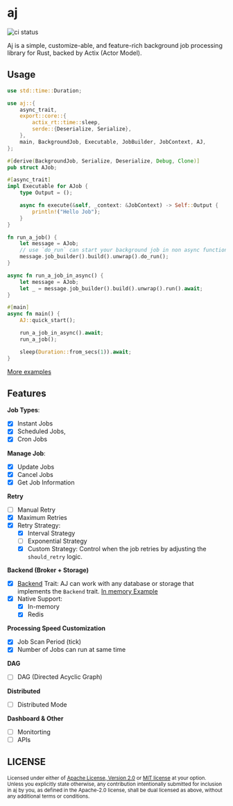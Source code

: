 # aj
![ci status](https://github.com/cptrodgers/aj/actions/workflows/test-and-build.yml/badge.svg)

Aj is a simple, customize-able, and feature-rich background job processing library for Rust, backed by Actix (Actor Model).

## Usage

```rust
use std::time::Duration;

use aj::{
    async_trait,
    export::core::{
        actix_rt::time::sleep,
        serde::{Deserialize, Serialize},
    },
    main, BackgroundJob, Executable, JobBuilder, JobContext, AJ,
};

#[derive(BackgroundJob, Serialize, Deserialize, Debug, Clone)]
pub struct AJob;

#[async_trait]
impl Executable for AJob {
    type Output = ();

    async fn execute(&self, _context: &JobContext) -> Self::Output {
        println!("Hello Job");
    }
}

fn run_a_job() {
    let message = AJob;
    // use `do_run` can start your background job in non async function
    message.job_builder().build().unwrap().do_run();
}

async fn run_a_job_in_async() {
    let message = AJob;
    let _ = message.job_builder().build().unwrap().run().await;
}

#[main]
async fn main() {
    AJ::quick_start();

    run_a_job_in_async().await;
    run_a_job();

    sleep(Duration::from_secs(1)).await;
}
```

[More examples](https://github.com/cptrodgers/aj/tree/master/aj/examples)

## Features

**Job Types**:
- [x] Instant Jobs
- [x] Scheduled Jobs,
- [x] Cron Jobs

**Manage Job**:
- [x] Update Jobs
- [x] Cancel Jobs
- [x] Get Job Information

**Retry**
- [ ] Manual Retry
- [x] Maximum Retries
- [x] Retry Strategy:
  - [x] Interval Strategy
  - [ ] Exponential Strategy
  - [x] Custom Strategy: Control when the job retries by adjusting the `should_retry` logic.

**Backend (Broker + Storage)**
- [x] [Backend](https://github.com/cptrodgers/aj/blob/master/aj_core/src/backend/types.rs#L16) Trait: AJ can work with any database or storage that implements the `Backend` trait. [In memory Example](https://github.com/cptrodgers/aj/blob/master/aj_core/src/backend/mem.rs)
- [x] Native Support:
  - [x] In-memory
  - [x] Redis

**Processing Speed Customization**
- [x] Job Scan Period (tick)
- [x] Number of Jobs can run at same time

**DAG**
- [ ] DAG (Directed Acyclic Graph)

**Distributed**
- [ ] Distributed Mode

**Dashboard & Other**
- [ ] Monitorting
- [ ] APIs

## LICENSE

<sup>
Licensed under either of <a href="LICENSE-APACHE">Apache License, Version
2.0</a> or <a href="LICENSE-MIT">MIT license</a> at your option.
</sup>

<br>

<sub>
Unless you explicitly state otherwise, any contribution intentionally submitted
for inclusion in aj by you, as defined in the Apache-2.0 license, shall be
dual licensed as above, without any additional terms or conditions.
</sub>
